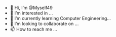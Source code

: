 - 👋 Hi, I’m @Myself49
- 👀 I’m interested in ...
- 🌱 I’m currently learning Computer Engineering...
- 💞️ I’m looking to collaborate on ...
- 📫 How to reach me ...

<!---
Myself49/Myself49 is a ✨ special ✨ repository because its `README.md` (this file) appears on your GitHub profile.
You can click the Preview link to take a look at your changes.
--->
